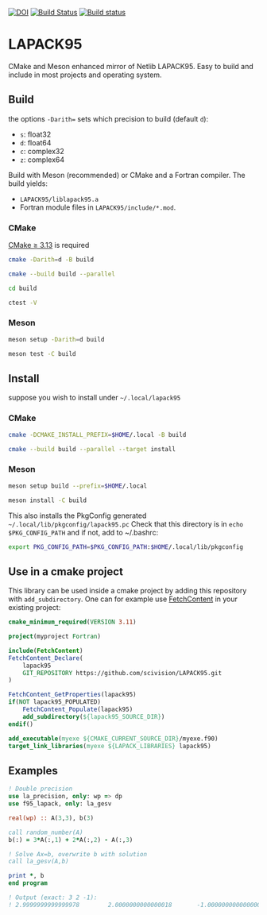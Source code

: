 [![DOI](https://zenodo.org/badge/162024736.svg)](https://zenodo.org/badge/latestdoi/162024736)
[![Build Status](https://travis-ci.com/scivision/LAPACK95.svg?branch=master)](https://travis-ci.com/scivision/LAPACK95)
[![Build status](https://ci.appveyor.com/api/projects/status/qq3ua297298ajeat?svg=true)](https://ci.appveyor.com/project/scivision/lapack95)

# LAPACK95
CMake and Meson enhanced mirror of Netlib LAPACK95.
Easy to build and include in most projects and operating system.


## Build

the options `-Darith=` sets which precision to build (default `d`):

* `s`: float32
* `d`: float64
* `c`: complex32
* `z`: complex64

Build with Meson (recommended) or CMake and a Fortran compiler.
The build yields:

* `LAPACK95/liblapack95.a`
* Fortran module files in `LAPACK95/include/*.mod`.

### CMake

[CMake &ge; 3.13](https://github.com/scivision/cmake-utils/blob/master/cmake_setup.py) is required

```sh
cmake -Darith=d -B build

cmake --build build --parallel

cd build

ctest -V
```

### Meson

```sh
meson setup -Darith=d build

meson test -C build
```


## Install

suppose you wish to install under `~/.local/lapack95`


### CMake

```sh
cmake -DCMAKE_INSTALL_PREFIX=$HOME/.local -B build

cmake --build build --parallel --target install
```

### Meson

```sh
meson setup build --prefix=$HOME/.local

meson install -C build
```

This also installs the PkgConfig generated `~/.local/lib/pkgconfig/lapack95.pc`
Check that this directory is in `echo $PKG_CONFIG_PATH` and if not, add to ~/.bashrc:
```sh
export PKG_CONFIG_PATH=$PKG_CONFIG_PATH:$HOME/.local/lib/pkgconfig
```

## Use in a cmake project
This library can be used inside a cmake project by adding this repository with `add_subdirectory`.
One can for example use
[FetchContent](https://cmake.org/cmake/help/latest/module/FetchContent.html) in your existing project:
```cmake
cmake_minimum_required(VERSION 3.11)

project(myproject Fortran)

include(FetchContent)
FetchContent_Declare(
    lapack95
    GIT_REPOSITORY https://github.com/scivision/LAPACK95.git
)

FetchContent_GetProperties(lapack95)
if(NOT lapack95_POPULATED)
    FetchContent_Populate(lapack95)
    add_subdirectory(${lapack95_SOURCE_DIR})
endif()

add_executable(myexe ${CMAKE_CURRENT_SOURCE_DIR}/myexe.f90)
target_link_libraries(myexe ${LAPACK_LIBRARIES} lapack95)
```

## Examples


```fortran
! Double precision
use la_precision, only: wp => dp
use f95_lapack, only: la_gesv

real(wp) :: A(3,3), b(3)

call random_number(A)
b(:) = 3*A(:,1) + 2*A(:,2) - A(:,3)

! Solve Ax=b, overwrite b with solution
call la_gesv(A,b)

print *, b
end program

! Output (exact: 3 2 -1):
! 2.9999999999999978        2.0000000000000018       -1.0000000000000004
```
